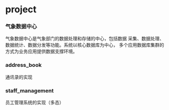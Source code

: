 # project

### 气象数据中心
气象数据中心是气象部门的数据处理和存储的中心，包括数据
采集、数据处理、数据统计、数据分发等功能。系统以核心数据库为中心，
多个应用数据库集群的方式为业务应用提供数据支撑环境。

### address_book
通讯录的实现

### staff_management
员工管理系统的实现（多态）



